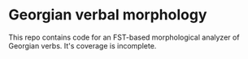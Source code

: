 # Georgian verbal morphology 

This repo contains code for an FST-based morphological analyzer of Georgian verbs. It's coverage is incomplete.
